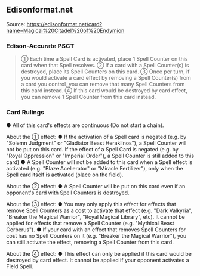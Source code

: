 
## Edisonformat.net

Source: https://edisonformat.net/card?name=Magical%20Citadel%20of%20Endymion

### Edison-Accurate PSCT

> ① Each time a Spell Card is activated, place 1 Spell Counter on this card when that Spell resolves.
> ② If a card with a Spell Counter(s) is destroyed, place its Spell Counters on this card.
> ③ Once per turn, if you would activate a card effect by removing a Spell Counter(s) from a card you control, you can remove that many Spell Counters from this card instead.
> ④ If this card would be destroyed by card effect, you can remove 1 Spell Counter from this card instead.

### Card Rulings

● All of this card's effects are continuous (Do not start a chain).

About the ① effect:
● If the activation of a Spell card is negated (e.g. by "Solemn Judgment" or "Gladiator Beast Heraklinos"), a Spell Counter will not be put on this card.
If the effect of a Spell Card is negated (e.g. by "Royal Oppression" or "Imperial Order"), a Spell Counter is still added to this card)
● A Spell Counter will not be added to this card when a Spell effect is activated (e.g. "Blaze Acellerator" or "Miracle Fertilizer"), only when the Spell card itself is activated (place on the field).

About the ② effect:
● A Spell Counter will be put on this card even if an opponent's card with Spell Counters is destroyed.

About the ③ effect:
● You may only apply this effect for effects that remove Spell Counters as a cost to activate that effect (e.g. "Dark Valkyria", "Breaker the Magical Warrior", "Royal Magical Library", etc). It cannot be applied for effects that remove a Spell Counter (e.g. "Mythical Beast Cerberus").
● If your card with an effect that removes Spell Counters for cost has no Spell Counters on it (e.g. "Breaker the Magical Warrior"), you can still activate the effect, removing a Spell Counter from this card.

About the ④ effect:
● This effect can only be applied if this card would be destroyed by card effect. It cannot be applied if your opponent activates a Field Spell.
            